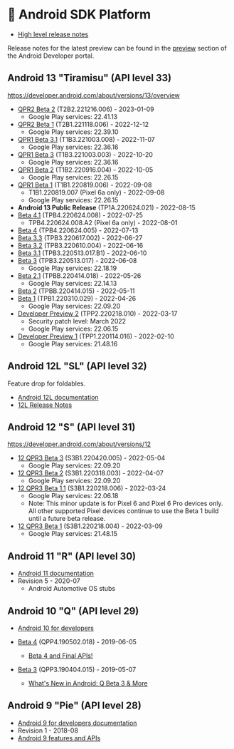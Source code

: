 # 👡 Android SDK Platform

- [High level release notes](https://developer.android.com/studio/releases/platforms)

Release notes for the latest preview can be found in the [preview](https://developer.android.com/preview/release-notes)
section of the Android Developer portal.

## Android 13 "Tiramisu" (API level 33)

https://developer.android.com/about/versions/13/overview

- [QPR2 Beta 2](https://developer.android.com/about/versions/13/release-notes#beta1) (T2B2.221216.006) - 2023-01-09
  - Google Play services: 22.41.13
- [QPR2 Beta 1](https://developer.android.com/about/versions/13/release-notes#beta1) (T2B1.221118.006) - 2022-12-12
  - Google Play services: 22.39.10
- [QPR1 Beta 3.1](https://developer.android.com/about/versions/13/release-notes#beta3) (T1B3.221003.008) - 2022-11-07
  - Google Play services: 22.36.16
- [QPR1 Beta 3](https://developer.android.com/about/versions/13/release-notes#beta3) (T1B3.221003.003) - 2022-10-20
  - Google Play services: 22.36.16
- [QPR1 Beta 2](https://developer.android.com/about/versions/13/release-notes#beta2) (T1B2.220916.004) - 2022-10-05
  - Google Play services: 22.26.15
- [QPR1 Beta 1](https://developer.android.com/about/versions/13/release-notes#beta1) (T1B1.220819.006) - 2022-09-08
  - T1B1.220819.007 (Pixel 6a only) - 2022-09-08
  - Google Play services: 22.26.15
- **Android 13 Public Release** (TP1A.220624.021) - 2022-08-15
- [Beta 4.1](https://developer.android.com/about/versions/13/release-notes#beta-4.1) (TPB4.220624.008) - 2022-07-25
  - TPB4.220624.008.A2 (Pixel 6a only) - 2022-08-01
- [Beta 4](https://developer.android.com/about/versions/13/release-notes#beta-4) (TPB4.220624.005) - 2022-07-13
- [Beta 3.3](https://developer.android.com/about/versions/13/release-notes#beta-3.3) (TPB3.220617.002) - 2022-06-27
- [Beta 3.2](https://developer.android.com/about/versions/13/release-notes#beta-3.2) (TPB3.220610.004) - 2022-06-16
- [Beta 3.1](https://developer.android.com/about/versions/13/release-notes#beta-3.1) (TPB3.220513.017.B1) - 2022-06-10
- [Beta 3](https://developer.android.com/about/versions/13/release-notes#beta-3) (TPB3.220513.017) - 2022-06-08
  - Google Play services: 22.18.19
- [Beta 2.1](https://developer.android.com/about/versions/13/release-notes#beta-2.1) (TPBB.220414.018) - 2022-05-26
  - Google Play services: 22.14.13
- [Beta 2](https://developer.android.com/about/versions/13/release-notes#beta-2) (TPBB.220414.015) - 2022-05-11
- [Beta 1](https://developer.android.com/about/versions/13/release-notes#about-beta1) (TPB1.220310.029) - 2022-04-26
  - Google Play services: 22.09.20
- [Developer Preview 2](https://developer.android.com/about/versions/13/release-notes#about-dp2) (TPP2.220218.010) - 2022-03-17
  - Security patch level: March 2022
  - Google Play services: 22.06.15
- [Developer Preview 1](https://developer.android.com/about/versions/13/release-notes#about-dp1) (TPP1.220114.016) - 2022-02-10
  - Google Play services: 21.48.16

## Android 12L "SL" (API level 32)

Feature drop for foldables.

- [Android 12L documentation](https://developer.android.com/about/versions/12/12L)
- [12L Release Notes](https://developer.android.com/about/versions/12/release-notes)

## Android 12 "S" (API level 31)

https://developer.android.com/about/versions/12

- [12 QPR3 Beta 3](https://developer.android.com/about/versions/12/release-notes#beta-3) (S3B1.220420.005) - 2022-05-04
  - Google Play services: 22.09.20
- [12 QPR3 Beta 2](https://developer.android.com/about/versions/12/release-notes#beta-2) (S3B1.220318.003) - 2022-04-07
  - Google Play services: 22.09.20
- [12 QPR3 Beta 1.1](https://developer.android.com/about/versions/12/release-notes#beta-1.1) (S3B1.220218.006) - 2022-03-24
  - Google Play services: 22.06.18
  - Note: This minor update is for Pixel 6 and Pixel 6 Pro devices only. All other supported Pixel devices continue to use the Beta 1 build until a future beta release.
- [12 QPR3 Beta 1](https://developer.android.com/about/versions/12/release-notes#beta-1) (S3B1.220218.004) - 2022-03-09
  - Google Play services: 21.48.15

## Android 11 "R" (API level 30)

- [Android 11 documentation](https://developer.android.com/about/versions/11)
- Revision 5 - 2020-07
  - Android Automotive OS stubs

## Android 10 "Q" (API level 29)

- [Android 10 for developers](https://developer.android.com/about/versions/10)
- [Beta 4](https://developer.android.com/preview/release-notes#android_q_beta_4) (QPP4.190502.018) - 2019-06-05
  - [Beta 4 and Final APIs!](https://android-developers.googleblog.com/2019/06/android-q-beta-4-and-final-apis.html)
- [Beta 3](https://developer.android.com/preview/release-notes#android_q_beta_3) (QPP3.190404.015) - 2019-05-07

  - [What's New in Android: Q Beta 3 & More](https://android-developers.googleblog.com/2019/05/whats-new-in-android-q-beta-3-more.html)

## Android 9 "Pie" (API level 28)

- [Android 9 for developers documentation](https://developer.android.com/about/versions/pie/android-9.0)
- Revision 1 - 2018-08
- [Android 9 features and APIs](https://developer.android.com/about/versions/pie/android-9.0)
